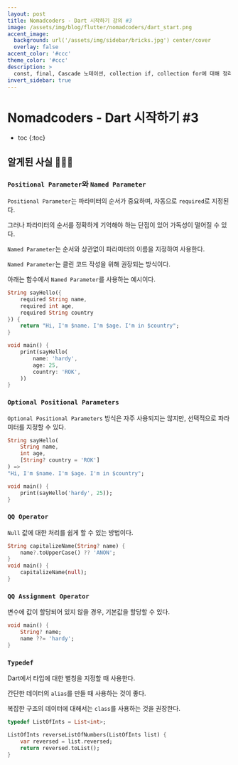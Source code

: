 ```yaml
---
layout: post
title: Nomadcoders - Dart 시작하기 강의 #3
image: /assets/img/blog/flutter/nomadcoders/dart_start.png
accent_image: 
  background: url('/assets/img/sidebar/bricks.jpg') center/cover
  overlay: false
accent_color: '#ccc'
theme_color: '#ccc'
description: >
  const, final, Cascade 노테이션, collection if, collection for에 대해 정리했습니다.
invert_sidebar: true
---
```


# Nomadcoders - Dart 시작하기 #3

* toc
{:toc}


## 알게된 사실 👨🏻‍💻

### `Positional Parameter`와 `Named Parameter`

`Positional Parameter`는 파라미터의 순서가 중요하며, 자동으로 `required`로 지정된다.

그러나 파라미터의 순서를 정확하게 기억해야 하는 단점이 있어 가독성이 떨어질 수 있다.

`Named Parameter`는 순서와 상관없이 파라미터의 이름을 지정하여 사용한다.

`Named Parameter`는 클린 코드 작성을 위해 권장되는 방식이다.

아래는 함수에서 `Named Parameter`를 사용하는 예시이다.

```dart
String sayHello({
    required String name, 
    required int age, 
    required String country
}) {  
    return "Hi, I'm $name. I'm $age. I'm in $country";
}

void main() {
    print(sayHello(
        name: 'hardy',
        age: 25,
        country: 'ROK',
    ))
}
```

### `Optional Positional Parameters`

`Optional Positional Parameters` 방식은 자주 사용되지는 않지만, 선택적으로 파라미터를 지정할 수 있다.

```dart
String sayHello(
    String name,
    int age, 
    [String? country = 'ROK']
) => 
"Hi, I'm $name. I'm $age. I'm in $country";

void main() {
    print(sayHello('hardy', 25));
}
```

### `QQ Operator`

`Null` 값에 대한 처리를 쉽게 할 수 있는 방법이다.

```dart
String capitalizeName(String? name) {
    name?.toUpperCase() ?? 'ANON';
}
void main() {
    capitalizeName(null);
}
```

### `QQ Assignment Operator`

변수에 값이 할당되어 있지 않을 경우, 기본값을 할당할 수 있다.

```dart
void main() {
    String? name;
    name ??= 'hardy';
}
```

### `Typedef`

Dart에서 타입에 대한 별칭을 지정할 때 사용한다.

간단한 데이터의 `alias`를 만들 때 사용하는 것이 좋다.

복잡한 구조의 데이터에 대해서는 `class`를 사용하는 것을 권장한다.

```dart
typedef ListOfInts = List<int>;

ListOfInts reverseListOfNumbers(ListOfInts list) {
    var reversed = list.reversed;
    return reversed.toList();
}
```
